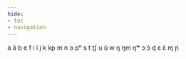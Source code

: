 ```yaml
---
hide:
- toc
- navigation
---
```

a
ã
b
e
f
i
ĩ
j
k
kp
m
n
o
pʰ
s
t
t̠ʃ
u
ũ
w
ŋ
ŋm
ŋʷ
ɔ
ɔ̃
ɖ
ɛ
ɛ̃
ɱ
ɲ
